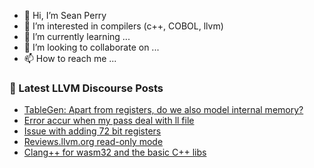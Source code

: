 - 👋 Hi, I’m Sean Perry
- 👀 I’m interested in compilers (c++, COBOL, llvm)
- 🌱 I’m currently learning ...
- 💞️ I’m looking to collaborate on ...
- 📫 How to reach me ...

<!---
s66perry/s66perry is a ✨ special ✨ repository because its `README.md` (this file) appears on your GitHub profile.
You can click the Preview link to take a look at your changes.
--->
### 📕 Latest LLVM Discourse Posts

<!-- DISCOURSE-LLVM:START -->
- [TableGen: Apart from registers, do we also model internal memory?](https://discourse.llvm.org/t/tablegen-apart-from-registers-do-we-also-model-internal-memory/73392#post_2)
- [Error accur when my pass deal with ll file](https://discourse.llvm.org/t/error-accur-when-my-pass-deal-with-ll-file/73396#post_1)
- [Issue with adding 72 bit registers](https://discourse.llvm.org/t/issue-with-adding-72-bit-registers/73364#post_4)
- [Reviews.llvm.org read-only mode](https://discourse.llvm.org/t/reviews-llvm-org-read-only-mode/73289#post_7)
- [Clang++ for wasm32 and the basic C++ libs](https://discourse.llvm.org/t/clang-for-wasm32-and-the-basic-c-libs/73394#post_1)
<!-- DISCOURSE-LLVM:END -->
